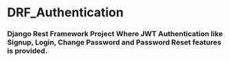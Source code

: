 # DRF_Authentication
### Django Rest Framework Project Where JWT Authentication like Signup, Login, Change Password and Password Reset features is provided.
